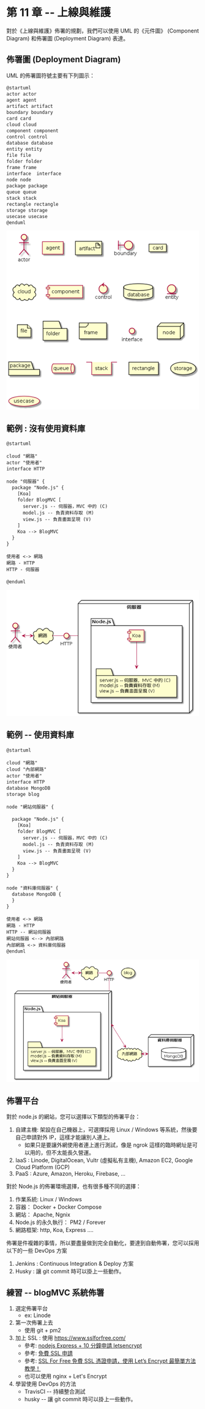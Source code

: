 # 第 11 章 -- 上線與維護

對於《上線與維護》佈署的規劃，我們可以使用 UML 的《元件圖》 (Component Diagram) 和佈署圖 (Deployment Diagram) 表達。

## 佈署圖 (Deployment Diagram)

UML 的佈署圖符號主要有下列圖示：

```puml
@startuml
actor actor
agent agent
artifact artifact
boundary boundary
card card
cloud cloud
component component
control control
database database
entity entity
file file
folder folder
frame frame
interface  interface
node node
package package
queue queue
stack stack
rectangle rectangle
storage storage
usecase usecase
@enduml
```

![](./img/UmlDeployIcon.png)

## 範例 : 沒有使用資料庫

```puml 
@startuml

cloud "網路"
actor "使用者"
interface HTTP

node "伺服器" {
  package "Node.js" {
    [Koa]
    folder BlogMVC [
      server.js -- 伺服器，MVC 中的 (C)
      model.js -- 負責資料存取 (M)
      view.js -- 負責畫面呈現 (V)
    ]
    Koa --> BlogMVC
  }
}

使用者 <-> 網路
網路 - HTTP
HTTP - 伺服器

@enduml
```

![](./img/UmlDeployBlog1.png)

## 範例 -- 使用資料庫

```puml
@startuml

cloud "網路"
cloud "內部網路"
actor "使用者"
interface HTTP
database MongoDB
storage blog

node "網站伺服器" {

  package "Node.js" {
    [Koa]
    folder BlogMVC [
      server.js -- 伺服器，MVC 中的 (C)
      model.js -- 負責資料存取 (M)
      view.js -- 負責畫面呈現 (V)
    ]
    Koa --> BlogMVC
  }
}

node "資料庫伺服器" {
  database MongoDB {
  }
}

使用者 <-> 網路
網路 - HTTP
HTTP -- 網站伺服器
網站伺服器 <--> 內部網路
內部網路 <-> 資料庫伺服器
@enduml
```

![](./img/UmlDeployBlogDatabase.png)


## 佈署平台

對於 node.js 的網站，您可以選擇以下類型的佈署平台：

1. 自建主機: 架設在自己機器上，可選擇採用 Linux / Windows 等系統，然後要自己申請對外 IP，這樣才能讓別人連上。
    * 如果只是要讓外網使用者連上進行測試，像是 ngrok 這樣的臨時網址是可以用的，但不太能長久營運。
2. IaaS : Linode, DigitalOcean, Vultr (虛擬私有主機), Amazon EC2, Google Cloud Platform (GCP)
3. PaaS : Azure, Amazon, Heroku, Firebase, ...

對於 Node.js 的佈署環境選擇，也有很多種不同的選擇：

1. 作業系統: Linux / Windows
2. 容器： Docker + Docker Compose 
3. 網站： Apache, Ngnix
4. Node.js 的永久執行： PM2 / Forever 
5. 網路框架: http, Koa, Express .... 

佈署是件複雜的事情，所以要盡量做到完全自動化，要達到自動佈署，您可以採用以下的一些 DevOps 方案

1. Jenkins : Continuous Integration & Deploy 方案
2. Husky : 讓 git commit 時可以掛上一些動作。


## 練習 -- blogMVC 系統佈署

1. 選定佈署平台
    * ex: Linode
2. 第一次佈署上去
    * 使用 git + pm2
3. 加上 SSL : 使用 https://www.sslforfree.com/
    * 參考: [nodejs Express + 10 分鐘申請 letsencrypt](https://medium.com/%E5%89%8D%E7%AB%AF%E5%A3%B9%E5%85%A9%E4%B8%89%E4%BA%8B/nodejs-express-10-%E5%88%86%E9%90%98%E7%94%B3%E8%AB%8B-letsencrypt-6a1fc2bce4fb)
    * 參考: [免費 SSL 申請](https://blog.johnwu.cc/article/ssl-for-free.html)
    * 參考: [SSL For Free 免費 SSL 憑證申請，使用 Let’s Encrypt 最簡單方法教學！](https://free.com.tw/ssl-for-free/)
    * 也可以使用 nginx + Let's Encrypt
4. 學習使用 DevOps 的方法
    * TravisCI -- 持續整合測試
    * husky --  讓 git commit 時可以掛上一些動作。
